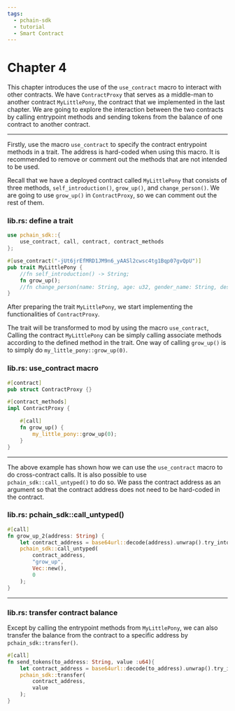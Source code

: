 ```yaml
---
tags:
  - pchain-sdk
  - tutorial
  - Smart Contract
---
```


# Chapter 4

This chapter introduces the use of the `use_contract` macro to interact with other contracts. 
We have `ContractProxy` that serves as a middle-man to another contract `MyLittlePony`, the
contract that we implemented in the last chapter. We are going to explore the interaction between 
the two contracts by calling entrypoint methods and sending tokens from the balance of one contract 
to another contract.

---

Firstly, use the macro `use_contract` to specify the contract entrypoint methods in a trait.
The address is hard-coded when using this macro. It is recommended to remove or comment out 
the methods that are not intended to be used. 

Recall that we have a deployed contract called `MyLittlePony` that consists of three methods,
`self_introduction()`, `grow_up()`, and `change_person()`. We are going to use `grow_up()` in 
`ContractProxy`, so we can comment out the rest of them. 

### lib.rs: define a trait
```rust
use pchain_sdk::{
    use_contract, call, contract, contract_methods
};

#[use_contract("-jUt6jrEfMRD1JM9n6_yAASl2cwsc4tg1Bqp07gvQpU")]
pub trait MyLittlePony {
    //fn self_introduction() -> String;
    fn grow_up();
    //fn change_person(name: String, age: u32, gender_name: String, description: String);
}
```

After preparing the trait `MyLittlePony`, we start implementing the functionalities of `ContractProxy`.

The trait will be transformed to mod by using the macro `use_contract`, Calling the contract `MyLittlePony`
can be simply calling associate methods according to the defined method in the trait. One way of calling 
`grow_up()` is to simply do `my_little_pony::grow_up(0)`.


### lib.rs: use_contract macro
```rust
#[contract]
pub struct ContractProxy {}

#[contract_methods]
impl ContractProxy {

    #[call]
    fn grow_up() {
        my_little_pony::grow_up(0);
    }
}
```

---

The above example has shown how we can use the `use_contract` macro to do cross-contract calls. It is also possible
to use `pchain_sdk::call_untyped()` to do so. We pass the contract address as an argument so that the contract
address does not need to be hard-coded in the contract.

### lib.rs: pchain_sdk::call_untyped()
```rust
#[call]
fn grow_up_2(address: String) {
    let contract_address = base64url::decode(address).unwrap().try_into().unwrap();
    pchain_sdk::call_untyped(
        contract_address,
        "grow_up", 
        Vec::new(),
        0
    );
}
```

---

### lib.rs: transfer contract balance
Except by calling the entrypoint methods from `MyLittlePony`, we can also transfer the balance from the 
contract to a specific address by `pchain_sdk::transfer()`.

```rust
#[call]
fn send_tokens(to_address: String, value :u64){
    let contract_address = base64url::decode(to_address).unwrap().try_into().unwrap();
    pchain_sdk::transfer(
        contract_address,
        value
    );
}

```